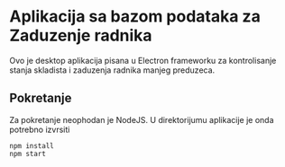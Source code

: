 # Aplikacija sa bazom podataka za Zaduzenje radnika

Ovo je desktop aplikacija pisana u Electron frameworku za kontrolisanje stanja skladista i zaduzenja radnika manjeg preduzeca. 

## Pokretanje
Za pokretanje neophodan je NodeJS. U direktorijumu aplikacije je onda potrebno izvrsiti
```
npm install
npm start
```

